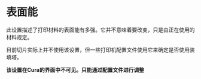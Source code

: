 表面能
====
此设置描述了打印材料的表面能有多强。它并不意味着要改变，只是由正在使用的材料规定。

目前切片实际上并不使用该设置，但一些打印机配置文件使用它来确定是否使用装填塔。

**该设置在Cura的界面中不可见。只能通过配置文件进行调整**
